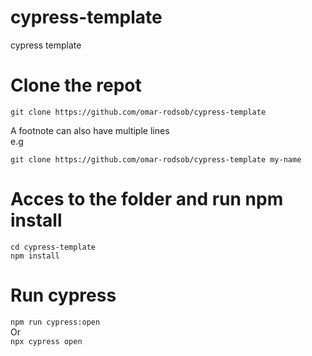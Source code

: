 # cypress-template
cypress template

# Clone the repot
``
git clone https://github.com/omar-rodsob/cypress-template
``

A footnote can also have multiple lines <br/>
e.g

``
git clone https://github.com/omar-rodsob/cypress-template my-name
``

# Acces to the folder and run npm install
``
cd cypress-template
``
<br/>
``
npm install
``
# Run cypress
``
npm run cypress:open 
``
<br/> Or <br/>
``
npx cypress open
``

